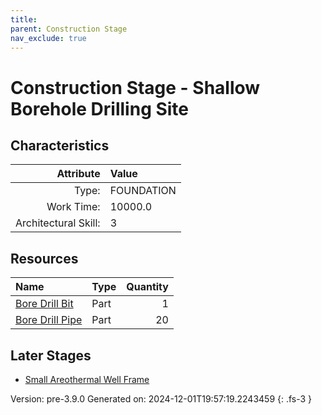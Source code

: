 ```yaml
---
title: 
parent: Construction Stage
nav_exclude: true
---
```

# Construction Stage - Shallow Borehole Drilling Site


## Characteristics

| Attribute      | Value |
|--------:|:------|
|Type:|FOUNDATION|
|Work Time:|10000.0|
|Architectural Skill:|3|

## Resources

| Name | Type | Quantity |
|:-----|:-----|-----:|
|[Bore Drill Bit](../part/bore-drill-bit.html)|Part|1|
|[Bore Drill Pipe](../part/bore-drill-pipe.html)|Part|20|

## Later Stages
- [Small Areothermal Well Frame](../construction/small-areothermal-well-frame.html)


Version: pre-3.9.0 Generated on: 2024-12-01T19:57:19.2243459
{: .fs-3 }